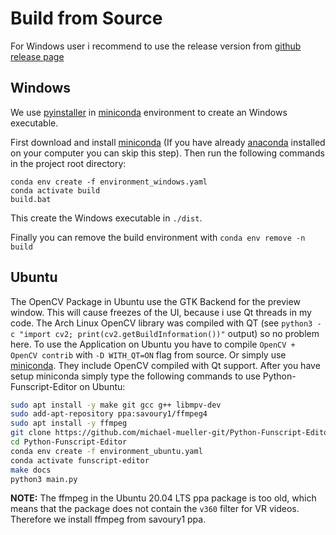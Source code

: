 # Build from Source

For Windows user i recommend to use the release version from [github release page](https://github.com/michael-mueller-git/Python-Funscript-Editor/releases)

## Windows

We use [pyinstaller](https://pypi.org/project/pyinstaller/) in [miniconda](https://docs.conda.io/en/latest/miniconda.html) environment to create an Windows executable.

First download and install [miniconda](https://docs.conda.io/en/latest/miniconda.html) (If you have already [anaconda](https://www.anaconda.com/) installed on your computer you can skip this step). Then run the following commands in the project root directory:

```
conda env create -f environment_windows.yaml
conda activate build
build.bat
```

This create the Windows executable in `./dist`.

Finally you can remove the build environment with `conda env remove -n build`

## Ubuntu

The OpenCV Package in Ubuntu use the GTK Backend for the preview window. This will cause freezes of the UI, because i use Qt threads in my code. The Arch Linux OpenCV library was compiled with QT (see `python3 -c "import cv2; print(cv2.getBuildInformation())"` output) so no problem here. To use the Application on Ubuntu you have to compile `OpenCV + OpenCV contrib` with `-D WITH_QT=ON` flag from source. Or simply use [miniconda](https://docs.conda.io/en/latest/miniconda.html). They include OpenCV compiled with Qt support. After you have setup miniconda simply type the following commands to use Python-Funscript-Editor on Ubuntu:

```bash
sudo apt install -y make git gcc g++ libmpv-dev
sudo add-apt-repository ppa:savoury1/ffmpeg4
sudo apt install -y ffmpeg
git clone https://github.com/michael-mueller-git/Python-Funscript-Editor.git
cd Python-Funscript-Editor
conda env create -f environment_ubuntu.yaml
conda activate funscript-editor
make docs
python3 main.py
```

**NOTE:** The ffmpeg in the Ubuntu 20.04 LTS ppa package is too old, which means that the package does not contain the `v360` filter for VR videos. Therefore we install ffmpeg from savoury1 ppa.
